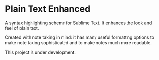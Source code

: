 # Plain Text Enhanced

A syntax highlighting scheme for Sublime Text. It enhances the look and feel of plain text.

Created with note taking in mind: it has many useful formatting options to make note taking sophisticated and to make notes much more readable.

This project is under development.